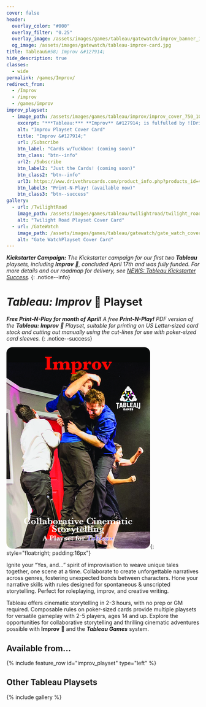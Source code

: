 ```yaml
---
cover: false
header:
  overlay_color: "#000"
  overlay_filter: "0.25"
  overlay_image: /assets/images/games/tableau/gatewatch/improv_banner_1600_212.jpg
  og_image: /assets/images/gatewatch/tableau-improv-card.jpg
title: Tableau&#58; Improv &#127914;
hide_description: true
classes:
  - wide
permalink: /games/Improv/
redirect_from:
  - /Improv
  - /improv
  - /games/improv
improv_playset:
  - image_path: /assets/images/games/tableau/improv/improv_cover_750_1050.png
    excerpt: "***Tableau:*** **Improv** &#127914; is fulfulled by ![Drive Thru Cards Logo](/assets/images/logos/drivethrucards_logo_125_20.png) in three different versions: _Cards w/Tuckbox!_ version contains 38 poker-sized Playset & core cards; _Just the Cards!_ version banded in a plastic wrap without a tuckbox; or a _Print-N-Play!_ PDF version suitable for printing on US Letter-sized card stock and cutting out manually using the cut-lines for use with poker-sized card sleeves."
    alt: "Improv Playset Cover Card"
    title: "Improv &#127914;"
    url: /Subscribe
    btn_label: "Cards w/Tuckbox! (coming soon)"
    btn_class: "btn--info"
    url2: /Subscribe
    btn_label2: "Just the Cards! (coming soon)"
    btn_class2: "btn--info"
    url3: https://www.drivethrucards.com/product_info.php?products_id=432580
    btn_label3: "Print-N-Play! (available now)"
    btn_class3: "btn--success"
gallery:
  - url: /TwilightRoad
    image_path: /assets/images/games/tableau/twilightroad/twilight_road_cover_750_1050.png
    alt: "Twilight Road Playset Cover Card"
  - url: /GateWatch
    image_path: /assets/images/games/tableau/gatewatch/gate_watch_cover_750_1050.png
    alt: "Gate WatchPlayset Cover Card"
---
```

_**Kickstarter Campaign:** The Kickstarter campaign for our first two ***Tableau*** playsets, including **Improv** 🎪, concluded April 17th and was fully funded. For more details and our roadmap for delivery, see [NEWS: Tableau Kickstarter Success](/news/Tableau-Kickstarter-Success/)._
{: .notice--info}

# ***Tableau:*** *Improv* 🎪 Playset

_**Free Print-N-Play for month of April!** A free **Print-N-Play!** PDF version of the **Tableau:** **Improv** 🎪 Playset, suitable for printing on US Letter-sized card stock and cutting out manually using the cut-lines for use with poker-sized card sleeves._
{: .notice--success}

![Tableau: Improv 🎪 Playset - Cover Card](/assets/images/games/tableau/improv/improv_cover_375_525.png){: style="float:right; padding:16px"}

Ignite your “Yes, and…” spirit of improvisation to weave unique tales together, one scene at a time. Collaborate to create unforgettable narratives across genres, fostering unexpected bonds between characters. Hone your narrative skills with rules designed for spontaneous & unscripted storytelling. Perfect for roleplaying, improv, and creative writing.

Tableau offers cinematic storytelling in 2-3 hours, with no prep or GM required. Composable rules on poker-sized cards provide multiple playsets for versatile gameplay with 2-5 players, ages 14 and up. Explore the opportunities for collaborative storytelling and thrilling cinematic adventures possible with **Improv** 🎪  and the ***Tableau Games*** system.

## Available from… 

{% include feature_row id="improv_playset" type="left" %}

## Other Tableau Playsets

{% include gallery %}
